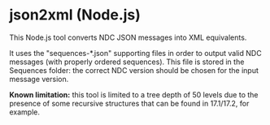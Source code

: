# json2xml (Node.js)

This Node.js tool converts NDC JSON messages into XML equivalents.

It uses the "sequences-*.json" supporting files in order to output valid NDC messages (with properly ordered sequences). This file is stored in the Sequences folder: the correct NDC version should be chosen for the input message version.

**Known limitation:** this tool is limited to a tree depth of 50 levels due to the presence of some recursive structures that can be found in 17.1/17.2, for example.
